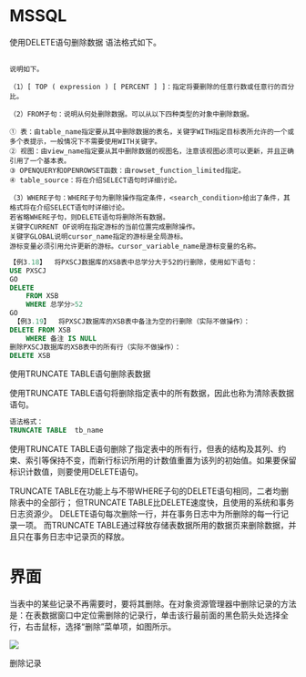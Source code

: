 # MSSQL

使用DELETE语句删除数据
语法格式如下。

```sql

```

```
说明如下。

（1）[ TOP ( expression ) [ PERCENT ] ]：指定将要删除的任意行数或任意行的百分比。

（2）FROM子句：说明从何处删除数据。可以从以下四种类型的对象中删除数据。

① 表：由table_name指定要从其中删除数据的表名，关键字WITH指定目标表所允许的一个或多个表提示，一般情况下不需要使用WITH关键字。
② 视图：由view_name指定要从其中删除数据的视图名，注意该视图必须可以更新，并且正确引用了一个基本表。
③ OPENQUERY和OPENROWSET函数：由rowset_function_limited指定。
④ table_source：将在介绍SELECT语句时详细讨论。

（3）WHERE子句：WHERE子句为删除操作指定条件，<search_condition>给出了条件，其格式将在介绍SELECT语句时详细讨论。
若省略WHERE子句，则DELETE语句将删除所有数据。
关键字CURRENT OF说明在指定游标的当前位置完成删除操作。
关键字GLOBAL说明cursor_name指定的游标是全局游标。
游标变量必须引用允许更新的游标。cursor_variable_name是游标变量的名称。

```

```sql
【例3.18】  将PXSCJ数据库的XSB表中总学分大于52的行删除，使用如下语句：
USE PXSCJ
GO
DELETE  
	FROM XSB
	WHERE 总学分>52
GO
 【例3.19】  将PXSCJ数据库的XSB表中备注为空的行删除（实际不做操作）：
DELETE FROM XSB
	WHERE 备注 IS NULL
删除PXSCJ数据库的XSB表中的所有行（实际不做操作）：
DELETE XSB


```

使用TRUNCATE TABLE语句删除表数据

使用TRUNCATE TABLE语句将删除指定表中的所有数据，因此也称为清除表数据语句。

```sql
语法格式：
TRUNCATE TABLE  tb_name
```

使用TRUNCATE TABLE语句删除了指定表中的所有行，但表的结构及其列、约束、索引等保持不变，而新行标识所用的计数值重置为该列的初始值。如果要保留标识计数值，则要使用DELETE语句。

TRUNCATE TABLE在功能上与不带WHERE子句的DELETE语句相同，二者均删除表中的全部行；
但TRUNCATE TABLE比DELETE速度快，且使用的系统和事务日志资源少。
DELETE语句每次删除一行，并在事务日志中为所删除的每一行记录一项。
而TRUNCATE TABLE通过释放存储表数据所用的数据页来删除数据，并且只在事务日志中记录页的释放。









# 界面

当表中的某些记录不再需要时，要将其删除。在对象资源管理器中删除记录的方法是：在表数据窗口中定位需删除的记录行，单击该行最前面的黑色箭头处选择全行，右击鼠标，选择“删除”菜单项，如图所示。

![](https://raw.githubusercontent.com/ZanderZhao/images/master/img2019/20191119190651.png)

删除记录

